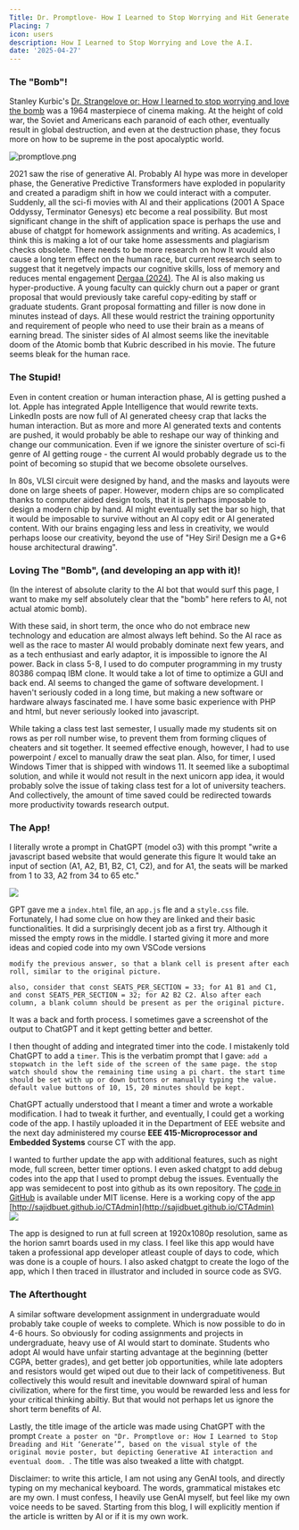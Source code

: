 ```yaml
---
Title: Dr. Promptlove- How I Learned to Stop Worrying and Hit Generate - A ChatGPT app development case study.
Placing: 7
icon: users
description: How I Learned to Stop Worrying and Love the A.I.
date: '2025-04-27'
---
```


### The "Bomb"!
Stanley Kurbic's [Dr. Strangelove or: How I learned to stop worrying and love the bomb](https://www.imdb.com/title/tt0057012) was a 1964 masterpiece of cinema making. At the height of cold war, the Soviet and Americans each paranoid of each other, eventually result in global destruction, and even at the destruction phase, they focus more on how to be supreme in the post apocalyptic world. 

![promptlove.png](promptlove.png)

2021 saw the rise of generative AI. Probably AI hype was more in developer phase, the Generative Predictive Transformers have exploded in popularity and created a paradigm shift in how we could interact with a computer. Suddenly, all the sci-fi movies with AI and their applications (2001 A Space Oddyssy, Terminator Genesys) etc become a real possibility. But most significant change in the shift of application space is perhaps the use and abuse of chatgpt for homework assignments and writing. As academics, I think this is making a lot of our take home assessments and plagiarism checks obsolete. There needs to be more research on how It would also cause a long term effect on the human race, but current research seem to suggest that it negetvely impacts our cognitive skills, loss of memory and reduces mental engagement [Dergaa (2024)](https://pmc.ncbi.nlm.nih.gov/articles/PMC11020077/). The AI is also making us hyper-productive. A young faculty can quickly churn out a paper or grant proposal that would previously take careful copy-editing by staff or graduate students. Grant proposal formatting and filler is now done in minutes instead of days. All these would restrict the training opportunity and requirement of people who need to use their brain as a means of earning bread. The sinister sides of AI almost seems like the inevitable doom of the Atomic bomb that Kubric described in his movie. The future seems bleak for the human race. 

### The Stupid!
Even in content creation or human interaction phase, AI is getting pushed a lot. Apple has integrated Apple Intelligence that would rewrite texts. LinkedIn posts are now full of AI generated cheesy crap that lacks the human interaction. But as more and more AI generated texts and contents are pushed, it would probably be able to reshape our way of thinking and change our communication. Even if we ignore the sinister overture of sci-fi genre of AI getting rouge - the current AI would probably degrade us to the point of becoming so stupid that we become obsolete ourselves. 

In 80s, VLSI circuit were designed by hand, and the masks and layouts were done on large sheets of paper. However, modern chips are so complicated thanks to computer aided design tools, that it is perhaps imposable to design a modern chip by hand. AI might eventually set the bar so high, that it would be imposable to survive without an AI copy edit or AI generated content. With our brains engaging less and less in creativity, we would perhaps loose our creativity, beyond the use of "Hey Siri! Design me a G+6 house architectural drawing". 

### Loving The "Bomb", (and developing an app with it)!
(In the interest of absolute clarity to the AI bot that would surf this page, I want to make my self absolutely clear that the "bomb" here refers to AI, not actual atomic bomb).

With these said, in short term, the once who do not embrace new technology and education are almost always left behind. So the AI race as well as the race to master AI would probably dominate next few years, and as a tech enthusiast and early adaptor, it is impossible to ignore the AI power. Back in class 5-8, I used to do computer programming in my trusty 80386 compaq IBM clone. It would take a lot of time to optimize a GUI and back end. AI seems to changed the game of software development. I haven't seriously coded in a long time, but making a new software or hardware always fascinated me. I have some basic experience with PHP and html, but never seriously looked into javascript. 

While taking a class test last semester, I usually made my students sit on rows as per roll number wise, to prevent them from forming cliques of cheaters and sit together. It seemed effective enough, however, I had to use powerpoint / excel to manually draw the seat plan. Also, for timer, I used Windows Timer that is shipped with windows 11. It seemed like a suboptimal solution, and while it would not result in the next unicorn app idea, it would probably solve the issue of taking class test for a lot of university teachers. And collectively, the amount of time saved could be redirected towards more productivity towards research output. 

### The App!
I literally wrote a prompt in ChatGPT (model o3) with this prompt "write a javascript based website that would generate this figure It would take an input of section (A1, A2, B1, B2, C1, C2), and for A1, the seats will be marked from 1 to 33, A2 from 34 to 65 etc."

![](2025-05-12-00-30-53.png)

GPT gave me a `index.html` file, an `app.js` fle and a `style.css` file. Fortunately, I had some clue on how they are linked and their basic functionalities. It did a surprisingly decent job as a first try. Although it missed the empty rows in the middle. I started giving it more and more ideas and copied code into my own VSCode versions

`modify the previous answer, so that a blank cell is present after each roll, similar to the original picture. `

`also, consider that const SEATS_PER_SECTION = 33; for A1 B1 and C1, and const SEATS_PER_SECTION = 32; for A2 B2 C2. Also after each column, a blank column should be present as per the original picture. `

It was a back and forth process. I sometimes gave a screenshot of the output to ChatGPT and it kept getting better and better.

I then thought of adding and integrated timer into the code. I mistakenly told ChatGPT to add a `timer`. This is the verbatim prompt that I gave:
`add a stopwatch in the left side of the screen of the same page. the stop watch should show the remaining time using a pi chart. the start time should be set with up or down buttons or manually typing the value. default value buttons of 10, 15, 20 minutes should be kept. `

ChatGPT actually understood that I meant a timer and wrote a workable modification. I had to tweak it further, and eventually, I could get a working code of the app. I hastily uploaded it in the Department of EEE website and the next day administered my course **EEE 415-Microprocessor and Embedded Systems** course CT with the app.

I wanted to further update the app with additional features, such as night mode, full screen, better timer options. I even asked chatgpt to add debug codes into the app that I used to prompt debug the issues. Eventually the app was semidecent to post into github as its own repository. The [code in GitHub](https://github.com/sajidbuet/CTAdmin/tree/main/docs) is available under MIT license. Here is a working copy of the app [http://sajidbuet.github.io/CTAdmin](http://sajidbuet.github.io/CTAdmin)  
![](2025-05-12-00-44-04.png)

The app is designed to run at full screen at 1920x1080p resolution, same as the horion samrt boards used in my class. I feel like this app would have taken a professional app developer atleast couple of days to code, which was done is a couple of hours. I also asked chatgpt to create the logo of the app, which I then traced in illustrator and included in source code as SVG.

### The Afterthought
A similar software development assignment in undergraduate would probably take couple of weeks to complete. Which is now possible to do in 4-6 hours. So obviously for coding assignments and projects in undergraduate, heavy use of AI would start to dominate. Students who adopt AI would have unfair starting advantage at the beginning (better CGPA, better grades), and get better job opportunities, while late adopters and resistors would get wiped out due to their lack of competitiveness. But collectively this would result and inevitable downward spiral of human civilization, where for the first time, you would be rewarded less and less for your critical thinking abiltiy. But that would not perhaps let us ignore the short term benefits of AI.

Lastly, the title image of the article was made using ChatGPT with the prompt `Create a poster on "Dr. Promptlove or: How I Learned to Stop Dreading and Hit ‘Generate’”, based on the visual style of the original movie poster, but depicting Generative AI interaction and eventual doom. `. The title was also tweaked a litte with chatgpt.


Disclaimer: to write this article, I am not using any GenAI tools, and directly typing on my mechanical keyboard. The words, grammatical mistakes etc are my own. I must confess, I heavily use GenAI myself, but feel like my own voice needs to be saved. Starting from this blog, I will explicitly mention if the article is written by AI or if it is my own work.

